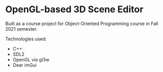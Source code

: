 # OpenGL-based 3D Scene Editor
Built as a course project for Object-Oriented Programming course in 
Fall 2021 semester.

Technologies used:
* C++
* SDL2
* OpenGL via gl3w
* Dear imGui
